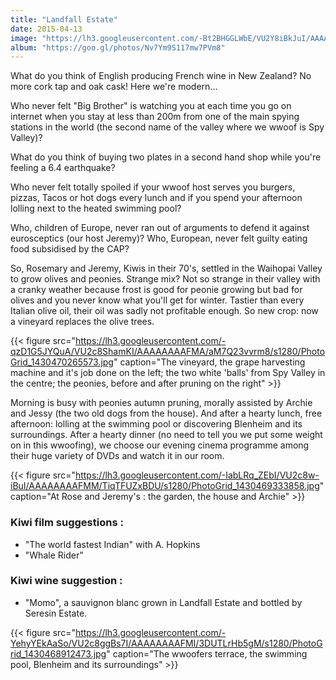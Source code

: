 ```yaml
---
title: "Landfall Estate"
date: 2015-04-13
image: "https://lh3.googleusercontent.com/-Bt2BHGGLWbE/VU2Y8iBkJuI/AAAAAAAAFFc/YGFyZ6cwNi4/s640/IMG_3188.JPG"
album: "https://goo.gl/photos/Nv7Ym9S117mw7PVm8"
---
```


What do you think of English producing French wine in New Zealand? No more cork tap and oak cask! Here we're modern...

Who never felt "Big Brother" is watching you at each time you go on internet when you stay at less than 200m from one of the main spying stations in the world (the second name of the valley where we wwoof is Spy Valley)?

What do you think of buying two plates in a second hand shop while you're feeling a 6.4 earthquake?

Who never felt totally spoiled if your wwoof host serves you burgers, pizzas, Tacos or hot dogs every lunch and if you spend your afternoon lolling next to the heated swimming pool?

Who, children of Europe, never ran out of arguments to defend it against eurosceptics (our host Jeremy)? Who, European, never felt guilty eating food subsidised by the CAP?

So, Rosemary and Jeremy, Kiwis in their 70's, settled in the Waihopai Valley to grow olives and peonies. Strange mix? Not so strange in their valley with a cranky weather because frost is good for peonie growing but bad for olives and you never know what you'll get for winter. Tastier than every Italian olive oil, their oil was sadly not profitable enough. So new crop: now a vineyard replaces the olive trees.

{{< figure src="https://lh3.googleusercontent.com/-qzD1G5JYQuA/VU2c8ShamKI/AAAAAAAAFMA/aM7Q23vvrm8/s1280/PhotoGrid_1430470265573.jpg" caption="The vineyard, the grape harvesting machine and it's job done on the left; the two white 'balls' from Spy Valley in the centre; the peonies, before and after pruning on the right" >}}

Morning is busy with peonies autumn pruning, morally assisted by Archie and Jessy (the two old dogs from the house). And after a hearty lunch, free afternoon: lolling at the swimming pool or discovering Blenheim and its surroundings. After a hearty dinner (no need to tell you we put some weight on in this wwoofing), we choose our evening cinema programme among their huge variety of DVDs and watch it in our room.

{{< figure src="https://lh3.googleusercontent.com/-IabLRq_ZEbI/VU2c8w-iBuI/AAAAAAAAFMM/TiqTFUZxBDU/s1280/PhotoGrid_1430469333858.jpg" caption="At Rose and Jeremy's : the garden, the house and Archie" >}}

### Kiwi film suggestions : 
- "The world fastest Indian" with A. Hopkins
- "Whale Rider"

### Kiwi wine suggestion :
- "Momo", a sauvignon blanc grown in Landfall Estate and bottled by Seresin Estate.


{{< figure src="https://lh3.googleusercontent.com/-YehyYEkAaSo/VU2c8ggBs7I/AAAAAAAAFMI/3DUTLrHb5gM/s1280/PhotoGrid_1430468912473.jpg" caption="The wwoofers terrace, the swimming pool, Blenheim and its surroundings" >}}
